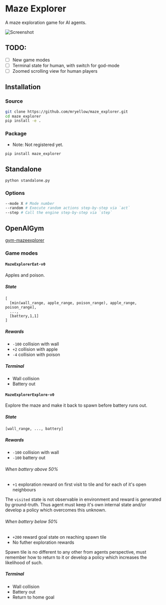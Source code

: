 # Maze Explorer

A maze exploration game for AI agents.

![Screenshot](https://raw.githubusercontent.com/mryellow/maze_explorer/master/assets/screen_002.jpg)

## TODO:

* [ ] New game modes
* [ ] Terminal state for human, with switch for god-mode
* [ ] Zoomed scrolling view for human players

## Installation

### Source

```bash
git clone https://github.com/mryellow/maze_explorer.git
cd maze_explorer
pip install -e .
```

### Package

* Note: Not registered yet.

```bash
pip install maze_explorer
```

## Standalone

`python standalone.py`

### Options

```bash
--mode X # Mode number
--random # Execute random actions step-by-step via `act`
--step # Call the engine step-by-step via `step`
```


## OpenAIGym

[gym-mazeexplorer](https://github.com/mryellow/gym-mazeexplorer)

### Game modes

#### `MazeExplorerEat-v0`

Apples and poison.

##### State

```
[
  [min(wall_range, apple_range, poison_range), apple_range, poison_range],
  ...,
  [battery,1,1]
]
```

##### Rewards

* `-100` collision with wall
* `+2` collision with apple
* `-4` collision with poison

##### Terminal

* Wall collision
* Battery out

#### `MazeExplorerExplore-v0`

Explore the maze and make it back to spawn before battery runs out.

##### State

```
[wall_range, ..., battery]
```

##### Rewards

* `-100` collision with wall
* `-100` battery out

###### When battery above 50%

* `+1` exploration reward on first visit to tile and for each of it's open neighbours

The `visited` state is not observable in environment and reward is generated by ground-truth.
Thus agent must keep it's own internal state and/or develop a policy which overcomes this unknown.

###### When battery below 50%

* `+200` reward goal state on reaching spawn tile
* No futher exploration rewards

Spawn tile is no different to any other from agents perspective, must remember how to return to it or develop a policy which increases the likelihood of such.

##### Terminal

* Wall collision
* Battery out
* Return to home goal
